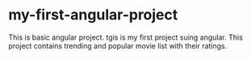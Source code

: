 # my-first-angular-project
This is basic angular project. tgis is my first project suing angular. This project contains trending and popular movie list with their ratings.
